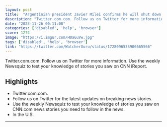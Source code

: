 ```yaml
---
layout: post
title:  "Argentinian president Javier Milei confirms he will shut down the central Bank of Argentina"
description: "Twitter.com.com. Follow us on Twitter for more information. Use the weekly Newsquiz to test your knowledge of stories you saw on CNN iReport."
date: "2023-11-26 00:11:08"
categories: ['disabled', 'help', 'browser']
score: 1274
image: "https://i.imgur.com/HUa6uVw.jpg"
tags: ['disabled', 'help', 'browser']
link: "https://twitter.com/WatcherGuru/status/1728096533906665566"
---
```


Twitter.com.com. Follow us on Twitter for more information. Use the weekly Newsquiz to test your knowledge of stories you saw on CNN iReport.

## Highlights

- Twitter.com.com.
- Follow us on Twitter for the latest updates on breaking news stories.
- Use the weekly Newsquiz to test your knowledge of stories you saw on CNN.com news stories you need to follow in the news.
- In the U.S.

---
